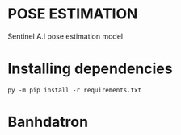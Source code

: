 # POSE ESTIMATION
Sentinel A.I pose estimation model

# Installing dependencies

```
py -m pip install -r requirements.txt
```

# Banhdatron